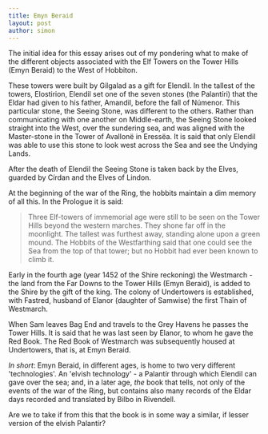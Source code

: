 ```yaml
---
title: Emyn Beraid
layout: post
author: simon
---
```

The initial idea for this essay arises out of my pondering what to make of the different objects associated with the Elf Towers on the Tower Hills (Emyn Beraid) to the West of Hobbiton.

These towers were built by Gilgalad as a gift for Elendil. In the tallest of the towers, Elostirion, Elendil set one of the seven stones (the Palantíri) that the Eldar had given to his father, Amandil, before the fall of Númenor. This particular stone, the Seeing Stone, was different to the others. Rather than communicating with one another on Middle-earth, the Seeing Stone looked straight into the West, over the sundering sea, and was aligned with the Master-stone in the Tower of Avallonë in Eressëa. It is said that only Elendil was able to use this stone to look west across the Sea and see the Undying Lands.

After the death of Elendil the Seeing Stone is taken back by the Elves, guarded by Círdan and the Elves of Lindon.

At the beginning of the war of the Ring, the hobbits maintain a dim memory of all this. In the Prologue it is said:

>Three Elf-towers of immemorial age were still to be seen on the Tower Hills beyond the western marches. They shone far off in the moonlight. The tallest was furthest away, standing alone upon a green mound. The Hobbits of the Westfarthing said that one could see the Sea from the top of that tower; but no Hobbit had ever been known to climb it.

Early in the fourth age (year 1452 of the Shire reckoning) the Westmarch - the land from the Far Downs to the Tower Hills (Emyn Beraid), is added to the Shire by the gift of the king. The colony of Undertowers is established, with Fastred, husband of Elanor (daughter of Samwise) the first Thain of Westmarch. 

When Sam leaves Bag End and travels to the Grey Havens he passes the Tower Hills. It is said that he was last seen by Elanor, to whom he gave the Red Book. The Red Book of Westmarch was subsequently housed at Undertowers, that is, at Emyn Beraid.

*In short*: Emyn Beraid, in different ages, is home to two very different 'technologies'. An 'elvish technology' - a Palantír through which Elendil can gave over the sea; and, in a later age, *the* book that tells, not only of the events of the war of the Ring, but contains also many records of the Eldar days recorded and translated by Bilbo in Rivendell.

Are we to take if from this that the book is in some way a similar, if lesser version of the elvish Palantír?
  